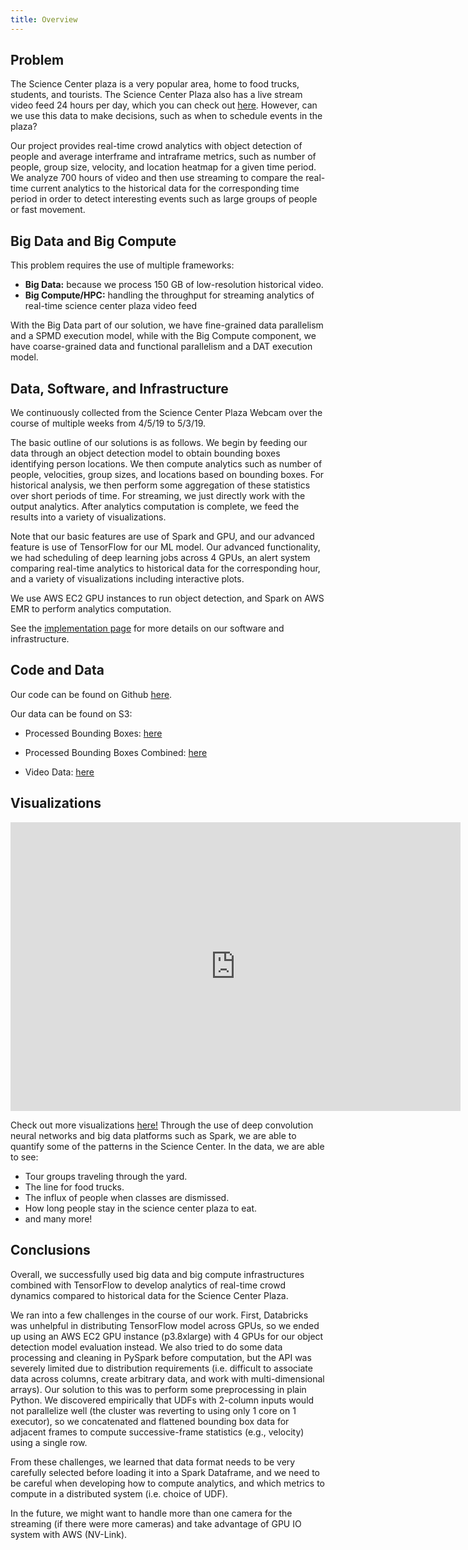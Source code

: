 ```yaml
---
title: Overview
---
```


## Problem

The Science Center plaza is a very popular area, home to food trucks, students,
and tourists. The Science Center Plaza also has a live stream video feed 24 
hours per day, which you can check out
[here](https://commonspaces.harvard.edu/plaza-webcam).
However, can we use this data to make decisions, such as when to schedule
events in the plaza?

Our project provides real-time crowd analytics with object detection of people
and average interframe and intraframe metrics, such as number of people, group
size, velocity, and location heatmap for a given time period.
We analyze 700 hours of video and then use streaming to compare the real-time
current analytics to the historical data for the corresponding time period in
order to detect interesting events such as large groups of people or fast
movement.

## Big Data and Big Compute

This problem requires the use of multiple frameworks:

* __Big Data:__ because we process 150 GB of low-resolution historical video.
* __Big Compute/HPC:__ handling the throughput for streaming analytics of real-time science
center plaza video feed

With the Big Data part of our solution, we have fine-grained data parallelism and a SPMD execution model,
while with the Big Compute component, we have coarse-grained data and functional parallelism and a DAT
execution model.

## Data, Software, and Infrastructure

We continuously collected from the Science Center Plaza Webcam over the course of multiple weeks from 4/5/19 to 5/3/19.

The basic outline of our solutions is as follows. We begin by feeding our data through an object detection
model to obtain bounding boxes identifying person locations. We then compute analytics such as number of
people, velocities, group sizes, and locations based on bounding boxes. For historical analysis, we then
perform some aggregation of these statistics over short periods of time. For streaming, we just directly work
with the output analytics. After analytics computation is complete, we feed the results into a variety of visualizations.

Note that our basic features are use of Spark and GPU, and our advanced feature is use of TensorFlow for our ML model.
Our advanced functionality, we had scheduling of deep learning jobs across 4 GPUs, an alert system comparing real-time 
analytics to historical data for the corresponding hour, and a variety of visualizations including interactive plots.

We use AWS EC2 GPU instances to run object detection, and Spark on AWS EMR to perform analytics computation.

See the [implementation page](implementation.html) for more details on our software and infrastructure.

## Code and Data

Our code can be found on Github
[here](http://www.github.com/stephenslater/crowd-dynamics).

Our data can be found on S3:

* Processed Bounding Boxes: [here](https://s3.amazonaws.com/science-center-plaza-data/data/all_detections.tar.gz)

* Processed Bounding Boxes Combined: [here](https://s3.amazonaws.com/science-center-plaza-data/data/all_detections_combined.tar.gz)

* Video Data: [here](https://s3.console.aws.amazon.com/s3/buckets/science-center-plaza-data)


## Visualizations

<!-- <div style="width:100%; background-color:red; height: 308px"> -->

<iframe src="https://giphy.com/embed/cms6JM0agpP9HfWIEy" width="720" height="462" frameBorder="0" class="giphy-embed" style="display: block; margin-left: auto; margin-right: auto;width: 720px" allowFullScreen></iframe>

<!-- </div> -->

Check out more visualizations [here!](visualizations.html)
Through the use of deep convolution neural networks and big data platforms
such as Spark, we are able to quantify some of the patterns in the Science
Center.
In the data, we are able to see:

<ul>
    <li>Tour groups traveling through the yard.</li>
    <li>The line for food trucks.</li>
    <li>The influx of people when classes are dismissed.</li>
    <li>How long people stay in the science center plaza to eat.</li>
    <li>and many more!</li>
</ul>

## Conclusions

Overall, we successfully used big data and big compute infrastructures combined with TensorFlow to develop analytics of 
real-time crowd dynamics compared to historical data for the Science Center Plaza.


We ran into a few challenges in the course of our work. First, Databricks was unhelpful in distributing TensorFlow model 
across GPUs, so we ended up using an AWS EC2 GPU instance (p3.8xlarge) with 4 GPUs for our object detection model
evaluation instead. We also tried to do some data processing and cleaning in PySpark before computation, but the API 
was severely limited due to distribution requirements (i.e. difficult to associate data across columns, create arbitrary data, 
and work with multi-dimensional arrays). Our solution to this was to perform some preprocessing in plain Python. We discovered
empirically that UDFs with 2-column inputs would not parallelize well (the cluster was reverting to using only 1 core on 1 
executor), so we concatenated and flattened bounding box data for adjacent frames to compute successive-frame statistics
(e.g., velocity) using a single row.


From these challenges, we learned that data format needs to be very carefully selected before loading it into a Spark 
Dataframe, and we need to be careful when developing how to compute analytics, and which metrics to compute in a distributed 
system (i.e. choice of UDF).


In the future, we might want to handle more than one camera for the streaming (if there were more cameras) and take advantage 
of GPU IO system with AWS (NV-Link).
